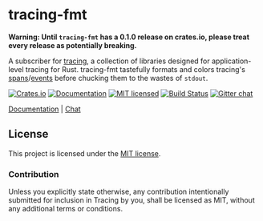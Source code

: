 # tracing-fmt

**Warning: Until `tracing-fmt` has a 0.1.0 release on crates.io, please treat every release as potentially breaking.**

A subscriber for [tracing], a collection of libraries designed for application-level tracing for Rust. tracing-fmt tastefully formats and colors tracing's [spans]/[events] before chucking them to the wastes of `stdout`.

[![Crates.io][crates-badge]][crates-url]
[![Documentation][docs-badge]][docs-url]
[![MIT licensed][mit-badge]][mit-url]
[![Build Status][travis-badge]][travis-url]
[![Gitter chat][gitter-badge]][gitter-url]

[Documentation][docs-url] |
[Chat][gitter-url]

[tracing]: https://github.com/tokio-rs/tracing-fmt
[crates-badge]: https://img.shields.io/crates/v/tracing-fmt.svg
[crates-url]: https://crates.io/crates/tracing-fmt
[docs-badge]: https://docs.rs/tracing-fmt/badge.svg
[docs-url]: https://docs.rs/tracing-fmt
[mit-badge]: https://img.shields.io/badge/license-MIT-blue.svg
[mit-url]: LICENSE
[travis-badge]: https://travis-ci.org/tokio-rs/tracing.svg?branch=master
[travis-url]: https://travis-ci.org/tokio-rs/tracing/branches
[gitter-badge]: https://img.shields.io/gitter/room/tokio-rs/tracing.svg
[gitter-url]: https://gitter.im/tokio-rs/tracing
[spans]: https://docs.rs/tracing/0.1.3/tracing/span/index.html
[events]: https://docs.rs/tracing/0.1.3/tracing/struct.Event.html

## License

This project is licensed under the [MIT license](LICENSE).

### Contribution

Unless you explicitly state otherwise, any contribution intentionally submitted
for inclusion in Tracing by you, shall be licensed as MIT, without any additional
terms or conditions.
